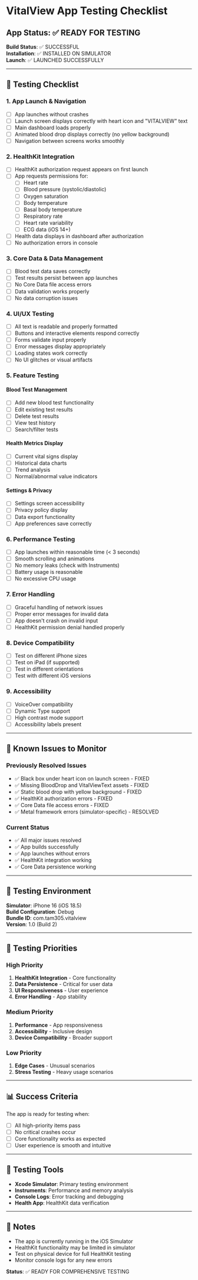 # VitalView App Testing Checklist

## App Status: ✅ READY FOR TESTING

**Build Status**: ✅ SUCCESSFUL  
**Installation**: ✅ INSTALLED ON SIMULATOR  
**Launch**: ✅ LAUNCHED SUCCESSFULLY  

---

## 🧪 Testing Checklist

### 1. **App Launch & Navigation**
- [ ] App launches without crashes
- [ ] Launch screen displays correctly with heart icon and "VITALVIEW" text
- [ ] Main dashboard loads properly
- [ ] Animated blood drop displays correctly (no yellow background)
- [ ] Navigation between screens works smoothly

### 2. **HealthKit Integration**
- [ ] HealthKit authorization request appears on first launch
- [ ] App requests permissions for:
  - [ ] Heart rate
  - [ ] Blood pressure (systolic/diastolic)
  - [ ] Oxygen saturation
  - [ ] Body temperature
  - [ ] Basal body temperature
  - [ ] Respiratory rate
  - [ ] Heart rate variability
  - [ ] ECG data (iOS 14+)
- [ ] Health data displays in dashboard after authorization
- [ ] No authorization errors in console

### 3. **Core Data & Data Management**
- [ ] Blood test data saves correctly
- [ ] Test results persist between app launches
- [ ] No Core Data file access errors
- [ ] Data validation works properly
- [ ] No data corruption issues

### 4. **UI/UX Testing**
- [ ] All text is readable and properly formatted
- [ ] Buttons and interactive elements respond correctly
- [ ] Forms validate input properly
- [ ] Error messages display appropriately
- [ ] Loading states work correctly
- [ ] No UI glitches or visual artifacts

### 5. **Feature Testing**

#### Blood Test Management
- [ ] Add new blood test functionality
- [ ] Edit existing test results
- [ ] Delete test results
- [ ] View test history
- [ ] Search/filter tests

#### Health Metrics Display
- [ ] Current vital signs display
- [ ] Historical data charts
- [ ] Trend analysis
- [ ] Normal/abnormal value indicators

#### Settings & Privacy
- [ ] Settings screen accessibility
- [ ] Privacy policy display
- [ ] Data export functionality
- [ ] App preferences save correctly

### 6. **Performance Testing**
- [ ] App launches within reasonable time (< 3 seconds)
- [ ] Smooth scrolling and animations
- [ ] No memory leaks (check with Instruments)
- [ ] Battery usage is reasonable
- [ ] No excessive CPU usage

### 7. **Error Handling**
- [ ] Graceful handling of network issues
- [ ] Proper error messages for invalid data
- [ ] App doesn't crash on invalid input
- [ ] HealthKit permission denial handled properly

### 8. **Device Compatibility**
- [ ] Test on different iPhone sizes
- [ ] Test on iPad (if supported)
- [ ] Test in different orientations
- [ ] Test with different iOS versions

### 9. **Accessibility**
- [ ] VoiceOver compatibility
- [ ] Dynamic Type support
- [ ] High contrast mode support
- [ ] Accessibility labels present

---

## 🚨 Known Issues to Monitor

### Previously Resolved Issues
- ✅ Black box under heart icon on launch screen - FIXED
- ✅ Missing BloodDrop and VitalViewText assets - FIXED
- ✅ Static blood drop with yellow background - FIXED
- ✅ HealthKit authorization errors - FIXED
- ✅ Core Data file access errors - FIXED
- ✅ Metal framework errors (simulator-specific) - RESOLVED

### Current Status
- ✅ All major issues resolved
- ✅ App builds successfully
- ✅ App launches without errors
- ✅ HealthKit integration working
- ✅ Core Data persistence working

---

## 📱 Testing Environment

**Simulator**: iPhone 16 (iOS 18.5)  
**Build Configuration**: Debug  
**Bundle ID**: com.tam305.vitalview  
**Version**: 1.0 (Build 2)  

---

## 🎯 Testing Priorities

### High Priority
1. **HealthKit Integration** - Core functionality
2. **Data Persistence** - Critical for user data
3. **UI Responsiveness** - User experience
4. **Error Handling** - App stability

### Medium Priority
1. **Performance** - App responsiveness
2. **Accessibility** - Inclusive design
3. **Device Compatibility** - Broader support

### Low Priority
1. **Edge Cases** - Unusual scenarios
2. **Stress Testing** - Heavy usage scenarios

---

## 📊 Success Criteria

The app is ready for testing when:
- [ ] All high-priority items pass
- [ ] No critical crashes occur
- [ ] Core functionality works as expected
- [ ] User experience is smooth and intuitive

---

## 🔧 Testing Tools

- **Xcode Simulator**: Primary testing environment
- **Instruments**: Performance and memory analysis
- **Console Logs**: Error tracking and debugging
- **Health App**: HealthKit data verification

---

## 📝 Notes

- The app is currently running in the iOS Simulator
- HealthKit functionality may be limited in simulator
- Test on physical device for full HealthKit testing
- Monitor console logs for any new errors

**Status**: ✅ READY FOR COMPREHENSIVE TESTING 